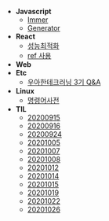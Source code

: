 - **Javascript**
  - [Immer](javascript/immer.md)
  - [Generator](javascript/generator.md)
- **React**
  - [성능최적화](react/performance-optimization.md)
  - [ref 사용](react/ref.md)
- **Web**
- **Etc**
  - [우아한테크러닝 3기 Q&A](etc/oohah-tech-learning3-qna.md)
- **Linux**
  - [명령어사전](linux/명령어사전.md)
- **TIL**
  - [20200915](til/20200915.md)
  - [20200916](til/20200916.md)
  - [20200924](til/20200924.md)
  - [20201005](til/20201005.md)
  - [20201007](til/20201007.md)
  - [20201008](til/20201008.md)
  - [20201012](til/20201012.md)
  - [20201014](til/20201014.md)
  - [20201015](til/20201015.md)
  - [20201019](til/20201019.md)
  - [20201022](til/20201022.md)
  - [20201026](til/20201026.md)
